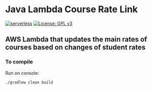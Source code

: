 # Java Lambda Course Rate Link
[![serverless](http://public.serverless.com/badges/v3.svg)](http://www.serverless.com)
[![License: GPL v3](https://img.shields.io/badge/License-GPLv3-blue.svg)](https://www.gnu.org/licenses/gpl-3.0)

## AWS Lambda that updates the main rates of courses based on changes of student rates

### To compile

Run on console:

`./gradlew clean build`
 
